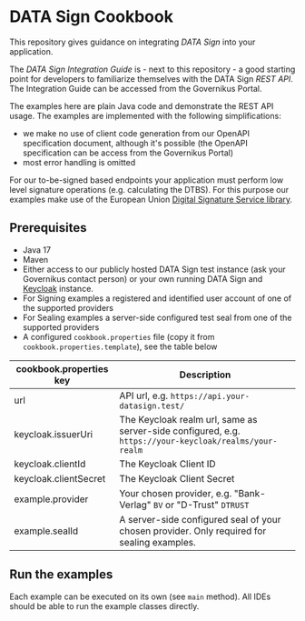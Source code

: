 # DATA Sign Cookbook

This repository gives guidance on integrating *DATA Sign* into your application. 

The *DATA Sign Integration Guide* is - next to this repository - a good starting point for developers 
to familiarize themselves with the DATA Sign *REST API*. The Integration Guide can be accessed from the Governikus Portal.

The examples here are plain Java code and demonstrate the REST API usage. The examples are implemented
with the following simplifications:

* we make no use of client code generation from our OpenAPI specification document, although it's possible (the OpenAPI specification can be access from the Governikus Portal) 
* most error handling is omitted

For our to-be-signed based endpoints your application must perform low level signature operations (e.g. calculating the DTBS).
For this purpose our examples make use of the European Union [Digital Signature Service library](https://ec.europa.eu/digital-building-blocks/sites/display/DIGITAL/Digital+Signature+Service+-++DSS).

## Prerequisites

* Java 17
* Maven
* Either access to our publicly hosted DATA Sign test instance (ask your Governikus contact person)
  or your own running DATA Sign and [Keycloak](https://www.keycloak.org/) instance.
* For Signing examples a registered and identified user account of one of the supported providers
* For Sealing examples a server-side configured test seal from one of the supported providers
* A configured `cookbook.properties` file (copy it from `cookbook.properties.template`), see the table below

| cookbook.properties key | Description                                                                                            |
|-------------------------|--------------------------------------------------------------------------------------------------------|
| url                     | API url, e.g. `https://api.your-datasign.test/`                                                        |
| keycloak.issuerUri      | The Keycloak realm url, same as server-side configured, e.g. `https://your-keycloak/realms/your-realm` |
| keycloak.clientId       | The Keycloak Client ID                                                                                 |
| keycloak.clientSecret   | The Keycloak Client Secret                                                                             |
| example.provider        | Your chosen provider, e.g. "Bank-Verlag" `BV` or "D-Trust" `DTRUST`                                    |
| example.sealId          | A server-side configured seal of your chosen provider. Only required for sealing examples.             |

## Run the examples

Each example can be executed on its own (see `main` method).
All IDEs should be able to run the example classes directly.
